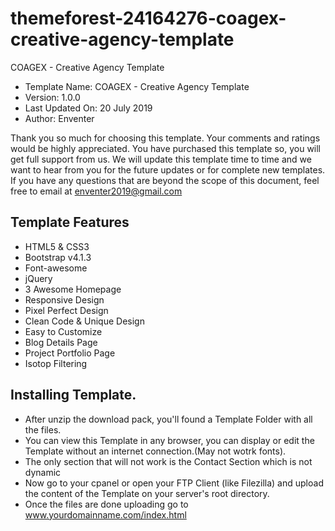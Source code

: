 # themeforest-24164276-coagex-creative-agency-template
COAGEX - Creative Agency Template
- Template Name: COAGEX - Creative Agency Template
- Version: 1.0.0
- Last Updated On: 20 July 2019
- Author: Enventer
  
Thank you so much for choosing this template. Your comments and ratings would be highly appreciated. You have purchased this template so, you will get full support from us. We will update this template time to time and we want to hear from you for the future updates or for complete new templates. If you have any questions that are beyond the scope of this document, feel free to email at enventer2019@gmail.com

## Template Features
- HTML5 & CSS3
- Bootstrap v4.1.3
-  Font-awesome
-  jQuery
-  3 Awesome Homepage
-  Responsive Design
-  Pixel Perfect Design
-  Clean Code & Unique Design
-  Easy to Customize
-  Blog Details Page
-  Project Portfolio Page
-  Isotop Filtering

## Installing Template.
-  After unzip the download pack, you'll found a Template Folder with all the files.
-  You can view this Template in any browser, you can display or edit the Template without an internet connection.(May not wotrk fonts).
-  The only section that will not work is the Contact Section which is not dynamic
-  Now go to your cpanel or open your FTP Client (like Filezilla) and upload the content of the Template on your server's root directory.
-  Once the files are done uploading go to www.yourdomainname.com/index.html
